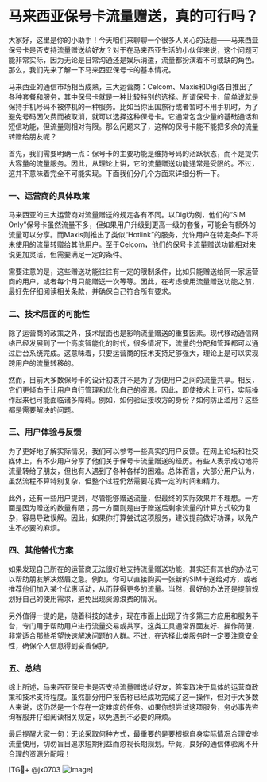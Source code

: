 # 马来西亚保号卡流量赠送，真的可行吗？

大家好，这里是你的小助手！今天咱们来聊聊一个很多人关心的话题——马来西亚保号卡是否支持流量赠送给好友？对于在马来西亚生活的小伙伴来说，这个问题可能非常实际，因为无论是日常沟通还是娱乐消遣，流量都扮演着不可或缺的角色。那么，我们先来了解一下马来西亚保号卡的基本情况。

马来西亚的通信市场相当成熟，三大运营商：Celcom、Maxis和Digi各自推出了各种套餐和服务，其中保号卡就是一种比较特别的选择。所谓保号卡，简单说就是保持手机号码不被停机的一种服务。比如当你出国旅行或者暂时不用手机时，为了避免号码因欠费而被取消，就可以选择这种保号卡。它通常包含少量的基础通话和短信功能，但流量则相对有限。那么问题来了，这样的保号卡能不能把多余的流量转赠给朋友呢？

首先，我们需要明确一点：保号卡的主要功能是维持号码的活跃状态，而不是提供大容量的流量服务。因此，从理论上讲，它的流量赠送功能通常是受限的。不过，这并不意味着完全不可能实现。下面我们分几个方面来详细分析一下。

### 一、运营商的具体政策

马来西亚的三大运营商对流量赠送的规定各有不同。以Digi为例，他们的“SIM Only”保号卡虽然流量不多，但如果用户升级到更高一级的套餐，可能会有额外的流量可以分享。而Maxis则推出了类似“Hotlink”的服务，允许用户在特定条件下将未使用的流量转赠给其他用户。至于Celcom，他们的保号卡流量赠送功能相对来说更加灵活，但需要满足一定的条件。

需要注意的是，这些赠送功能往往有一定的限制条件，比如只能赠送给同一家运营商的用户，或者每个月只能赠送一次等等。因此，在考虑使用流量赠送功能之前，最好先仔细阅读相关条款，并确保自己符合所有要求。

### 二、技术层面的可能性

除了运营商的政策之外，技术层面也是影响流量赠送的重要因素。现代移动通信网络已经发展到了一个高度智能化的时代，很多情况下，流量的分配和管理都可以通过后台系统完成。这意味着，只要运营商的技术支持足够强大，理论上是可以实现跨用户的流量转移的。

然而，目前大多数保号卡的设计初衷并不是为了方便用户之间的流量共享。相反，它们更倾向于让用户自行管理和优化自己的资源。因此，即使技术上可行，实际操作起来也可能面临诸多障碍。例如，如何验证接收方的身份？如何防止滥用？这些都是需要解决的问题。

### 三、用户体验与反馈

为了更好地了解实际情况，我们可以参考一些真实的用户反馈。在网上论坛和社交媒体上，有不少用户分享了他们关于保号卡流量赠送的经历。有些人表示成功地将流量转给了朋友，但也有人遇到了各种各样的困难。总体而言，大部分用户认为，虽然流程不算特别复杂，但整个过程仍然需要花费一定的时间和精力。

此外，还有一些用户提到，尽管能够赠送流量，但最终的实际效果并不理想。一方面是因为赠送的数量有限；另一方面则是由于赠送后剩余流量的计算方式较为复杂，容易导致误解。因此，如果你打算尝试这项服务，建议提前做好功课，以免产生不必要的麻烦。

### 四、其他替代方案

如果发现自己所在的运营商无法很好地支持流量赠送功能，其实还有其他的办法可以帮助朋友解决燃眉之急。例如，你可以直接购买一张新的SIM卡送给对方，或者推荐他们加入某个优惠活动，从而获得更多的流量。当然，最好的办法还是提前规划好自己的使用需求，避免出现资源浪费的情况。

另外值得一提的是，随着科技的进步，现在市面上出现了许多第三方应用和服务平台，专门用于帮助用户进行流量交易或共享。这类工具通常界面友好、操作简便，非常适合那些希望快速解决问题的人群。不过，在选择此类服务时一定要注意安全性，确保个人信息得到妥善保护。

### 五、总结

综上所述，马来西亚保号卡是否支持流量赠送给好友，答案取决于具体的运营商政策和技术支持程度。虽然部分用户报告称已经成功完成了这一操作，但对于大多数人来说，这仍然是一个存在一定难度的任务。如果你想尝试这项服务，务必事先咨询客服并仔细阅读相关规定，以免遇到不必要的麻烦。

最后提醒大家一句：无论采取何种方式，最重要的是要根据自身实际情况合理安排流量使用，切勿盲目追求短期利益而忽视长期规划。毕竟，良好的通信体验离不开合理的资源分配哦！

[TG💪+ @jx0703 ![Image](https://github.com/user-attachments/assets/dbca1d08-cadb-493c-b0ec-ad6f7a83f270)]